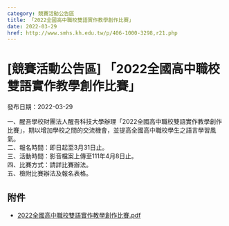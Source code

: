 ```yaml
---
category: 競賽活動公告區
title: 「2022全國高中職校雙語實作教學創作比賽」
date: 2022-03-29
href: http://www.smhs.kh.edu.tw/p/406-1000-3298,r21.php
---
```


# [競賽活動公告區] 「2022全國高中職校雙語實作教學創作比賽」

發布日期：2022-03-29

一、醒吾學校財團法人醒吾科技大學辦理「2022全國高中職校雙語實作教學創作比賽」，期以增加學校之間的交流機會，並提高全國高中職校學生之語言學習風氣。  
二、報名時間：即日起至3月31日止。  
三、活動時間：影音檔案上傳至111年4月8日止。  
四、比賽方式：請詳比賽辦法。  
五、檢附比賽辦法及報名表格。

## 附件

- [2022全國高中職校雙語實作教學創作比賽.pdf](https://www.smhs.kh.edu.tw/var/file/0/1000/attach/0/pta_3061_2337722_49110.pdf)
